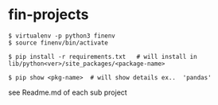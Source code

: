 # fin-projects

```
$ virtualenv -p python3 finenv
$ source finenv/bin/activate

$ pip install -r requirements.txt   # will install in lib/python<ver>/site_packages/<package-name>

$ pip show <pkg-name>  # will show details ex..  'pandas' 
```
see Readme.md of each sub project
